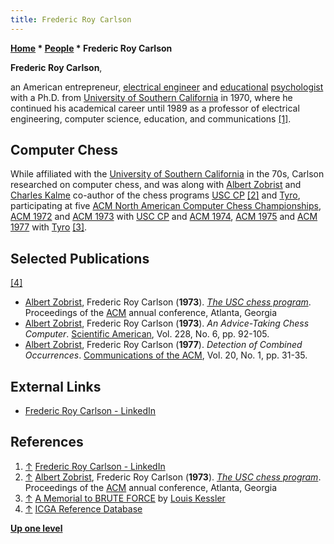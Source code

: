 ```yaml
---
title: Frederic Roy Carlson
---
```

**[Home](Home "Home") * [People](People "People") * Frederic Roy Carlson**

**Frederic Roy Carlson**,

an American entrepreneur, [electrical engineer](https://en.wikipedia.org/wiki/Electrical_engineering) and [educational](https://en.wikipedia.org/wiki/Educational_psychology) [psychologist](Category:Psychologist "Category:Psychologist") with a Ph.D. from [University of Southern California](University_of_Southern_California "University of Southern California") in 1970, where he continued his academical career until 1989 as a professor of electrical engineering, computer science, education, and communications <a id="cite-note-1" href="#cite-ref-1">[1]</a>.

## Computer Chess

While affiliated with the [University of Southern California](University_of_Southern_California "University of Southern California") in the 70s, Carlson researched on computer chess, and was along with [Albert Zobrist](Albert_Zobrist "Albert Zobrist") and [Charles Kalme](Charles_Kalme "Charles Kalme") co-author of the chess programs [USC CP](USC_CP "USC CP") <a id="cite-note-2" href="#cite-ref-2">[2]</a> and [Tyro](Tyro "Tyro"), participating at five [ACM North American Computer Chess Championships](ACM_North_American_Computer_Chess_Championship "ACM North American Computer Chess Championship"), [ACM 1972](ACM_1972 "ACM 1972") and [ACM 1973](ACM_1973 "ACM 1973") with [USC CP](USC_CP "USC CP") and [ACM 1974](ACM_1974 "ACM 1974"), [ACM 1975](ACM_1975 "ACM 1975") and [ACM 1977](ACM_1977 "ACM 1977") with [Tyro](Tyro "Tyro") <a id="cite-note-3" href="#cite-ref-3">[3]</a>.

## Selected Publications

<a id="cite-note-4" href="#cite-ref-4">[4]</a>

- [Albert Zobrist](Albert_Zobrist "Albert Zobrist"), Frederic Roy Carlson (**1973**). *[The USC chess program](http://portal.acm.org/citation.cfm?id=805705)*. Proceedings of the [ACM](ACM "ACM") annual conference, Atlanta, Georgia
- [Albert Zobrist](Albert_Zobrist "Albert Zobrist"), Frederic Roy Carlson (**1973**). *An Advice-Taking Chess Computer*. [Scientific American](Scientific_American "Scientific American"), Vol. 228, No. 6, pp. 92-105.
- [Albert Zobrist](Albert_Zobrist "Albert Zobrist"), Frederic Roy Carlson (**1977**). *Detection of Combined Occurrences*. [Communications of the ACM](ACM#Communications "ACM"), Vol. 20, No. 1, pp. 31-35.

## External Links

- [Frederic Roy Carlson - LinkedIn](http://ca.linkedin.com/pub/frederic-roy-carlson/1/465/159)

## References

1. <a id="cite-ref-1" href="#cite-note-1">↑</a> [Frederic Roy Carlson - LinkedIn](http://ca.linkedin.com/pub/frederic-roy-carlson/1/465/159)
1. <a id="cite-ref-2" href="#cite-note-2">↑</a> [Albert Zobrist](Albert_Zobrist "Albert Zobrist"), Frederic Roy Carlson (**1973**). *[The USC chess program](http://portal.acm.org/citation.cfm?id=805705)*. Proceedings of the [ACM](ACM "ACM") annual conference, Atlanta, Georgia
1. <a id="cite-ref-3" href="#cite-note-3">↑</a> [A Memorial to BRUTE FORCE](http://www.lkessler.com/brutefor.shtml) by [Louis Kessler](Louis_Kessler "Louis Kessler")
1. <a id="cite-ref-4" href="#cite-note-4">↑</a> [ICGA Reference Database](ICGA_Journal#RefDB "ICGA Journal")

**[Up one level](People "People")**

